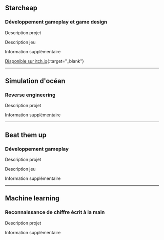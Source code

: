 ## Starcheap
### Développement gameplay et game design

[](assets/images/Starcheap_Thumbnail.jpg)

Description projet

Description jeu

Information supplémentaire

[Disponible sur itch.io](https://isart-digital.itch.io/starcheap){:target="_blank"}

* * *

## Simulation d'océan
### Reverse engineering

Description projet

[](assets/gifs/Ocean.gif)

Information supplémentaire

* * *

## Beat them up
### Développement gameplay

[](assets/images/Steamborg_Thumbnail.jpg)

Description projet

Description jeu

Information supplémentaire

* * *

## Machine learning
### Reconnaissance de chiffre écrit à la main

Description projet

Information supplémentaire
